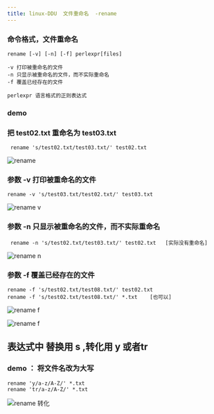 ```yaml
---
title: linux-DDU  文件重命名  -rename
---
```

### 命令格式，文件重命名

```
rename [-v] [-n] [-f] perlexpr[files]

-v 打印被重命名的文件
-n 只显示被重命名的文件，而不实际重命名
-f 覆盖已经存在的文件

perlexpr 语言格式的正则表达式
```

### demo 

### 把 test02.txt 重命名为 test03.txt

```
 rename 's/test02.txt/test03.txt/' test02.txt
```

![rename](/img/ubuntu/linux_command/linux_rename/rename_01.png "重命名")

### 参数 -v 打印被重命名的文件

```
rename -v 's/test03.txt/test02.txt/' test03.txt
```

![rename v](/img/ubuntu/linux_command/linux_rename/rename_v.png "重命名参数v")

### 参数 -n 只显示被重命名的文件，而不实际重命名

```
 rename -n 's/test02.txt/test03.txt/' test02.txt   [实际没有重命名]
```

![rename n](/img/ubuntu/linux_command/linux_rename/rename_n.png "重命名参数n")

### 参数 -f 覆盖已经存在的文件

```
rename -f 's/test02.txt/test08.txt/' test02.txt
rename -f 's/test02.txt/test08.txt/' *.txt    [也可以] 
```

![rename f](/img/ubuntu/linux_command/linux_rename/rename_f.png "重命名参数f")

![rename f](/img/ubuntu/linux_command/linux_rename/rename_f_2.png "重命名参数f")

## 表达式中 替换用 s ,转化用 y 或者tr

### demo ： 将文件名改为大写

```
rename 'y/a-z/A-Z/' *.txt
rename 'tr/a-z/A-Z/' *.txt
```

![rename 转化](/img/ubuntu/linux_command/linux_rename/rename_zhuanhua.png "重命名 转化")








